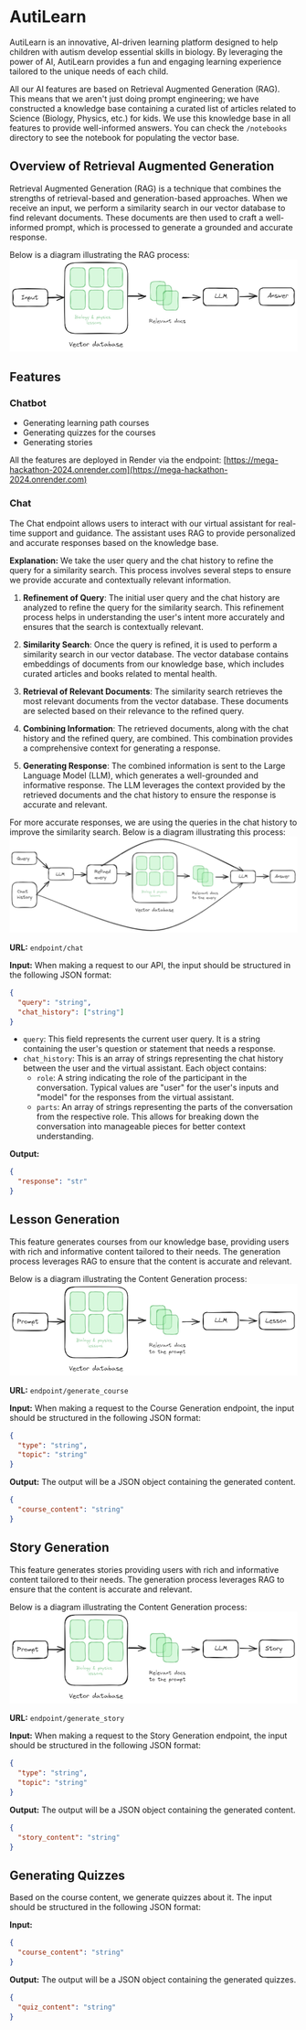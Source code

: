 # AutiLearn

AutiLearn is an innovative, AI-driven learning platform designed to help children with autism develop essential skills in biology. By leveraging the power of AI, AutiLearn provides a fun and engaging learning experience tailored to the unique needs of each child.

All our AI features are based on Retrieval Augmented Generation (RAG). This means that we aren't just doing prompt engineering; we have constructed a knowledge base containing a curated list of articles related to Science (Biology, Physics, etc.) for kids. We use this knowledge base in all features to provide well-informed answers. You can check the `/notebooks` directory to see the notebook for populating the vector base.

## Overview of Retrieval Augmented Generation

Retrieval Augmented Generation (RAG) is a technique that combines the strengths of retrieval-based and generation-based approaches. When we receive an input, we perform a similarity search in our vector database to find relevant documents. These documents are then used to craft a well-informed prompt, which is processed to generate a grounded and accurate response.

Below is a diagram illustrating the RAG process:
![RAG](./assets/rag.png)

## Features

### Chatbot

- Generating learning path courses
- Generating quizzes for the courses
- Generating stories

All the features are deployed in Render via the endpoint: [https://mega-hackathon-2024.onrender.com](https://mega-hackathon-2024.onrender.com)

### Chat

The Chat endpoint allows users to interact with our virtual assistant for real-time support and guidance. The assistant uses RAG to provide personalized and accurate responses based on the knowledge base.

**Explanation:**
We take the user query and the chat history to refine the query for a similarity search. This process involves several steps to ensure we provide accurate and contextually relevant information.

1. **Refinement of Query**: The initial user query and the chat history are analyzed to refine the query for the similarity search. This refinement process helps in understanding the user's intent more accurately and ensures that the search is contextually relevant.

2. **Similarity Search**: Once the query is refined, it is used to perform a similarity search in our vector database. The vector database contains embeddings of documents from our knowledge base, which includes curated articles and books related to mental health.

3. **Retrieval of Relevant Documents**: The similarity search retrieves the most relevant documents from the vector database. These documents are selected based on their relevance to the refined query.

4. **Combining Information**: The retrieved documents, along with the chat history and the refined query, are combined. This combination provides a comprehensive context for generating a response.

5. **Generating Response**: The combined information is sent to the Large Language Model (LLM), which generates a well-grounded and informative response. The LLM leverages the context provided by the retrieved documents and the chat history to ensure the response is accurate and relevant.

For more accurate responses, we are using the queries in the chat history to improve the similarity search. Below is a diagram illustrating this process:
![Chatbot](<./assets/chatbot%20(1).png>)

**URL:** `endpoint/chat`

**Input:**
When making a request to our API, the input should be structured in the following JSON format:

```json
{
  "query": "string",
  "chat_history": ["string"]
}
```

- `query`: This field represents the current user query. It is a string containing the user's question or statement that needs a response.
- `chat_history`: This is an array of strings representing the chat history between the user and the virtual assistant. Each object contains:
  - `role`: A string indicating the role of the participant in the conversation. Typical values are "user" for the user's inputs and "model" for the responses from the virtual assistant.
  - `parts`: An array of strings representing the parts of the conversation from the respective role. This allows for breaking down the conversation into manageable pieces for better context understanding.

**Output:**

```json
{
  "response": "str"
}
```

## Lesson Generation

This feature generates courses from our knowledge base, providing users with rich and informative content tailored to their needs. The generation process leverages RAG to ensure that the content is accurate and relevant.

Below is a diagram illustrating the Content Generation process:
![lesson](./assets/lesson.png)

**URL:** `endpoint/generate_course`

**Input:**
When making a request to the Course Generation endpoint, the input should be structured in the following JSON format:

```json
{
  "type": "string",
  "topic": "string"
}
```

**Output:**
The output will be a JSON object containing the generated content.

```json
{
  "course_content": "string"
}
```

## Story Generation

This feature generates stories providing users with rich and informative content tailored to their needs. The generation process leverages RAG to ensure that the content is accurate and relevant.

Below is a diagram illustrating the Content Generation process:
![story](./assets/story.png)

**URL:** `endpoint/generate_story`

**Input:**
When making a request to the Story Generation endpoint, the input should be structured in the following JSON format:

```json
{
  "type": "string",
  "topic": "string"
}
```

**Output:**
The output will be a JSON object containing the generated content.

```json
{
  "story_content": "string"
}
```

## Generating Quizzes

Based on the course content, we generate quizzes about it. The input should be structured in the following JSON format:

**Input:**

```json
{
  "course_content": "string"
}
```

**Output:**
The output will be a JSON object containing the generated quizzes.

```json
{
  "quiz_content": "string"
}
```
